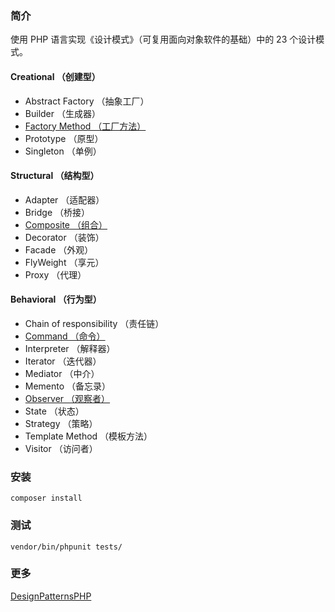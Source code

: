 ### 简介
使用 PHP 语言实现《设计模式》（可复用面向对象软件的基础）中的 23 个设计模式。

#### Creational （创建型）

* Abstract Factory （抽象工厂）
* Builder （生成器）
* [Factory Method （工厂方法）](https://github.com/alitain/design-pattern/blob/master/docs/creational/factory_method.md)
* Prototype （原型）
* Singleton （单例）

#### Structural （结构型）

* Adapter （适配器）
* Bridge （桥接）
* [Composite （组合）](https://github.com/alitain/design-pattern/blob/master/docs/structural/composite.md)
* Decorator （装饰）
* Facade （外观）
* FlyWeight （享元）
* Proxy （代理）

#### Behavioral （行为型）

* Chain of responsibility （责任链）
* [Command （命令）](https://github.com/alitain/design-pattern/blob/master/docs/behavioral/command.md)
* Interpreter （解释器）
* Iterator （迭代器）
* Mediator （中介）
* Memento （备忘录）
* [Observer （观察者）](https://github.com/alitain/design-pattern/blob/master/docs/behavioral/observer.md)
* State （状态）
* Strategy （策略）
* Template Method （模板方法）
* Visitor （访问者）

### 安装
```
composer install
```

### 测试
```
vendor/bin/phpunit tests/
```

### 更多

[DesignPatternsPHP](https://github.com/domnikl/DesignPatternsPHP)
